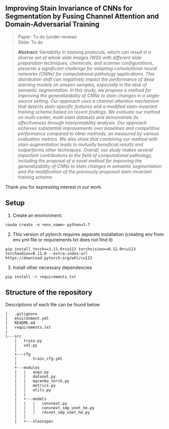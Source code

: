 ## Improving Stain Invariance of CNNs for Segmentation by Fusing Channel Attention and Domain-Adversarial Training

> Paper: To do (under review) <br> 
> Slide: To do <br>

> **Abstract**:
> *Variability in staining protocols, which can result in a diverse set of whole slide images (WSI) with different slide preparation techniques, chemicals, and scanner configurations, presents a significant challenge for adapting convolutional neural networks (CNNs) for computational pathology applications. This distribution shift can negatively impact the performance of deep learning models on unseen samples, especially in the task of semantic segmentation. In this study, we propose a method for improving the generalizability of CNNs to stain changes in a single-source setting. Our approach uses a channel attention mechanism that detects stain-specific features and a modified stain-invariant training scheme based on recent findings. We evaluate our method on multi-center, multi-stain datasets and demonstrate its effectiveness through interpretability analysis. Our approach achieves substantial improvements over baselines and competitive performance compared to other methods, as measured by various evaluation metrics. We also show that combining our method with stain augmentation leads to mutually beneficial results and outperforms other techniques. Overall, our study makes several important contributions to the field of computational pathology, including the proposal of a novel method for improving the generalizability of CNNs to stain changes in semantic segmentation and the modification of the previously proposed stain-invariant training scheme.* <br>


Thank you for expressing interest in our work.


## Setup
  
1. Create an environment:
```
conda create -n <env_name> python=3.7
```
2. This version of pytorch requires separate installation (creating env from env.yml file or requirements.txt does not find it)
```
pip install torch==1.11.0+cu113 torchvision==0.12.0+cu113 torchaudio==0.11.0 --extra-index-url https://download.pytorch.org/whl/cu113
```
3. Install other necessary dependencies
```
pip install -r requirements.txt
```

## Structure of the repository
Descriptions of each file can be found below

```
|   .gitignore
|   environment.yml
|   README.md
|   requirements.txt
|   
\---src
    |   train.py
    |   val.py
    |   
    +---cfg
    |       train_cfg.yml
    |       
    +---modules
    |   |   augs.py
    |   |   dataset.py
    |   |   macenko_torch.py
    |   |   metrics.py
    |   |   utils.py
    |   |   
    |   +---models
    |   |   |   convnext.py
    |   |   |   convnext_smp_unet_he.py
    |   |   |   resnet_smp_unet_he.py
    |   |           
    |   +---stainspec
```         

